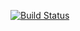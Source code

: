 [![Build Status](https://travis-ci.org/ericminio/learning-liferay.svg?branch=master)](https://travis-ci.org/ericminio/learning-liferay)

